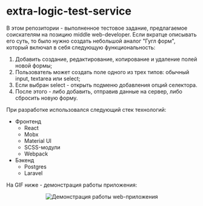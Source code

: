 # extra-logic-test-service

В этом репозитории - выполненное тестовое задание, предлагаемое соискателям на позицию middle web-developer. Если вкратце описывать его суть, то было
нужно создать небольшой аналог "Гугл форм", который включал в себя следующую функциональность:

1. Добавить создание, редактирование, копирование и удаление полей новой формы;
2. Пользователь может создать поле одного из трех типов: обычный input, textarea или select;
3. Если выбран select - открыть подменю добавления опций селектора.
4. После этого - либо добавить, отправив данные на сервер, либо сбросить новую форму.

При разработке использовался следующий стек технологий:

- Фронтенд
    - React
    - Mobx
    - Material UI
    - SCSS-модули
    - Webpack
- Бэкенд
    - Postgres
    - Laravel

На GIF ниже - демонстрация работы приложения:

<p align="center">
  <img src="https://media.giphy.com/media/5V5G8P5hZiZwNKLUyp/giphy.gif" alt="Демонстрация работы web-приложения" />
</p>
